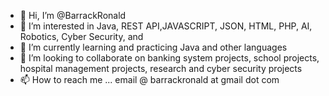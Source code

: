 - 👋 Hi, I’m @BarrackRonald
- 👀 I’m interested in Java, REST API,JAVASCRIPT, JSON, HTML, PHP, AI, Robotics, Cyber Security, and 
- 🌱 I’m currently learning and practicing Java and other languages
- 💞️ I’m looking to collaborate on banking system projects, school projects, hospital management projects, research and cyber security projects
- 📫 How to reach me ... email @ barrackronald at gmail dot com

<!---
BarrackRonald/BarrackRonald is a ✨ special ✨ repository because its `README.md` (this file) appears on your GitHub profile.
You can click the Preview link to take a look at your changes.
--->
